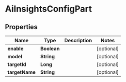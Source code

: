 

# AiInsightsConfigPart


## Properties

| Name | Type | Description | Notes |
|------------ | ------------- | ------------- | -------------|
|**enable** | **Boolean** |  |  [optional] |
|**model** | **String** |  |  [optional] |
|**targetId** | **Long** |  |  [optional] |
|**targetName** | **String** |  |  [optional] |



